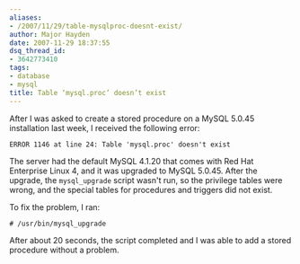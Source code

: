```yaml
---
aliases:
- /2007/11/29/table-mysqlproc-doesnt-exist/
author: Major Hayden
date: 2007-11-29 18:37:55
dsq_thread_id:
- 3642773410
tags:
- database
- mysql
title: Table ‘mysql.proc’ doesn’t exist
---
```


After I was asked to create a stored procedure on a MySQL 5.0.45 installation last week, I received the following error:

`ERROR 1146 at line 24: Table 'mysql.proc' doesn't exist`

The server had the default MySQL 4.1.20 that comes with Red Hat Enterprise Linux 4, and it was upgraded to MySQL 5.0.45. After the upgrade, the `mysql_upgrade` script wasn't run, so the privilege tables were wrong, and the special tables for procedures and triggers did not exist.

To fix the problem, I ran:

`# /usr/bin/mysql_upgrade`

After about 20 seconds, the script completed and I was able to add a stored procedure without a problem.